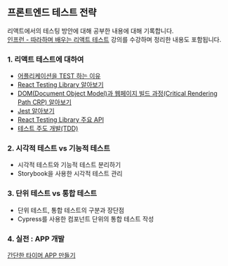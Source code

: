## 프론트엔드 테스트 전략

리액트에서의 테스팅 방안에 대해 공부한 내용에 대해 기록합니다. <br>
[인프런 - 따라하며 배우는 리액트 테스트](https://www.inflearn.com/course/%EB%94%B0%EB%9D%BC%ED%95%98%EB%8A%94-%EB%A6%AC%EC%95%A1%ED%8A%B8-%ED%85%8C%EC%8A%A4%ED%8A%B8/dashboard) 강의를 수강하며 정리한 내용도 포함됩니다.

### 1. 리액트 테스트에 대하여 
- [어플리케이션을 TEST 하는 이유](/내용%20정리/why%20do%20we%20have%20to%20test.md)
- [React Testing Library 알아보기](/내용%20정리/react%20testing%20library.md)
- [DOM(Document Object Model)과 웹페이지 빌드 과정(Critical Rendering Path CRP) 알아보기](/내용%20정리/dom%20and%20CRP.md)
- [Jest 알아보기](/내용%20정리/jest.md)
- [React Testing Library 주요 API](/내용%20정리/react%20testing%20library%20api.md)
- [테스트 주도 개발(TDD)](/내용%20정리/TDD.md)

### 2. 시각적 테스트 vs 기능적 테스트
- 시각적 테스트와 기능적 테스트 분리하기
- Storybook을 사용한 시각적 테스트 관리

### 3. 단위 테스트 vs 통합 테스트
- 단위 테스트, 통합 테스트의 구분과 장단점
- Cypress를 사용한 컴포넌트 단위의 통합 테스트 작성

### 4. 실전 : APP 개발
[간단한 타이머 APP 만들기](https://github.com/lewns2/learn-about-testing-for-react/tree/master/timer-test-app)

